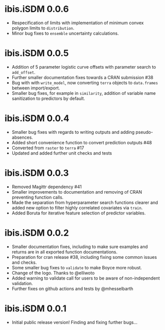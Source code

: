 # ibis.iSDM 0.0.6

* Respecification of limits with implementation of minimum convex polygon limits to `distribution`.
* Minor bug fixes to `ensemble` uncertainty calculations.

# ibis.iSDM 0.0.5

* Addition of 5 parameter logistic curve offsets with parameter search to `add_offset`.
* Further smaller documentation fixes towards a CRAN submission #38
* Bug with with `write_model`, now converting `terra` objects to `data.frames` between import/export.
* Smaller bug fixes, for example in `similarity`, addition of variable name sanitization to predictors by default.

# ibis.iSDM 0.0.4

* Smaller bug fixes with regards to writing outputs and adding pseudo-absences.
* Added short convenience function to convert prediction outputs #48
* Converted from `raster` to `terra` #17
* Updated and added further unit checks and tests

# ibis.iSDM 0.0.3

* Removed Magittr dependency #41
* Smaller improvements to documentation and removing of CRAN preventing function calls.
* Made the separation from hyperparameter search functions clearer and added new option to filter highly correlated covariates via `train`.
* Added Boruta for iterative feature selection of predictor variables.

# ibis.iSDM 0.0.2

* Smaller documentation fixes, including to make sure examples and returns are in all exported function documentations.
* Preparation for cran release #38, including fixing some common issues and checks.
* Some smaller bug fixes to `validate` to make Boyce more robust.
* Change of the logo. Thanks to @elliwoto 
* Added warning to validate call for users to be aware of non-independent validation.
* Further fixes on github actions and tests by @mhesselbarth

# ibis.iSDM 0.0.1

* Initial public release version! Finding and fixing further bugs... 
